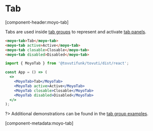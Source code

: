 # Tab

[component-header:moyo-tab]

Tabs are used inside [tab groups](/components/tab-group) to represent and activate [tab panels](/components/tab-panel).

```html preview
<moyo-tab>Tab</moyo-tab>
<moyo-tab active>Active</moyo-tab>
<moyo-tab closable>Closable</moyo-tab>
<moyo-tab disabled>Disabled</moyo-tab>
```

```jsx react
import { MoyoTab } from '@tovutifunk/tovuti/dist/react';

const App = () => (
  <>
    <MoyoTab>Tab</MoyoTab>
    <MoyoTab active>Active</MoyoTab>
    <MoyoTab closable>Closable</MoyoTab>
    <MoyoTab disabled>Disabled</MoyoTab>
  </>
);
```

?> Additional demonstrations can be found in the [tab group examples](/components/tab-group).

[component-metadata:moyo-tab]
